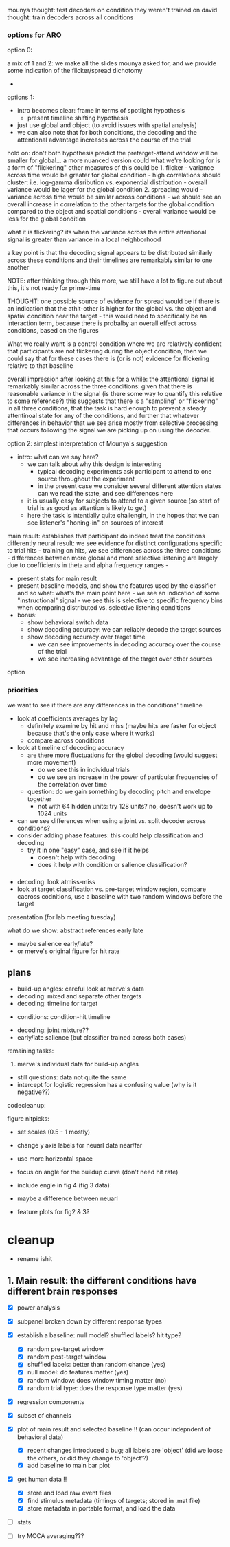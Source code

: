 mounya thought: test decoders on condition they weren't trained on
david thought: train decoders across all conditions

### options for ARO

option 0:

a mix of 1 and 2: we make all the slides mounya asked for, and we provide
some indication of the flicker/spread dichotomy

-

options 1:
- intro becomes clear: frame in terms of spotlight hypothesis
    - present timeline shifting hypothesis
- just use global and object (to avoid issues with spatial analysis)
- we can also note that for both conditions, the decoding and the attentional advantage increases across the course of the trial

hold on: don't both hypothesis predict the pretarget-attend window will be smaller for global... a more nuanced version could
what we're looking for is a form of "flickering"
other measures of this could be
    1. flicker
        - variance across time would be greater for global condition
        - high correlations should cluster: i.e. log-gamma disribution vs. exponential distribution
        - overall variance would be lager for the global condition
    2. spreading would
        - variance across time would be similar across conditions
        - we should see an overall increase in correlation to the other targets
        for the global condition compared to the object and spatial conditions
        - overall variance would be less for the global condition


what it is flickering? its when the variance across the entire attentional signal
is greater than variance in a local neighborhood

a key point is that the decoding signal appears to be distributed similarly across these conditions and their timelines are remarkably similar to one another

NOTE: after thinking through this more, we still have a lot to figure out
about this, it's not ready for prime-time

THOUGHT: one possible source of evidence for spread would be if there is an indication that the athit-other is higher for the global vs. the object and spatial condition near the target - this would need to specifically be an interaction term, because there is probalby an overall effect across conditions, based on the figures

What we really want is a control condition where we are relatively confident that participants are not flickering during the object condition, then we could say that for these cases there is (or is not) evidence for flickering relative to that baseline

overall impression after looking at this for a while: the attentional signal is remarkably similar across the three conditions: given that there is reasonable variance in the signal (is there some way to quantify this relative to some reference?) this suggests that there is a "sampling" or "flickering" in all three conditions, that the task is hard enough to prevent a steady attentinoal state for any of the conditions, and further that whatever differences in behavior that we see arise mostly from selective processing that occurs following the signal we are picking up on using the decoder.

option 2:
simplest interpretation of Mounya's suggestion
- intro:
    what can we say here?
    - we can talk about why this design is interesting
      - typical decoding experiments ask participant to attend to
      one source throughout the experiment
      - in the present case we consider several different attention states
        can we read the state, and see differences here
     - it is usually easy for subjects to attend to a given source
       (so start of trial is as good as attention is likely to get)
     - here the task is intentially quite challengin, in the hopes that
        we can see listener's "honing-in" on sources of interest

main result: establishes that participant do indeed treat the conditions differently
neural result: we see evidence for distinct configurations specific to trial hits
    - training on hits, we see differences across the three conditions
    - differences between more global and more selective listening are largely due to coefficients in theta and alpha frequency ranges
    -

- present stats for main result
- present baseline models, and show the features used by the classifier
    and so what: what's the main point here - we see an indication of
    some "instructional" signal
        - we see this is selective to specific frequency bins when comparing
            distributed vs. selective listening conditions
- bonus:
    - show behavioral switch data
    - show decoding accuracy: we can reliably decode the target sources
    - show decoding accuracy over target time
        - we can see improvements in decoding accuracy over the course of the trial
        - we see increasing advantage of the target over other sources

option

### priorities

we want to see if there are any differences in the conditions' timeline
- look at coefficients averages by lag
    - definitely examine by hit and miss (maybe hits are faster for object because that's the only case where it works)
    - compare across conditions
- look at timeline of decoding accuracy
    - are there more fluctuations for the global decoding (would suggest more movement)
        - do we see this in individual trials
        - do we see an increase in the power of particular frequencies of the correlation
        over time
    - question: do we gain something by decoding pitch and envelope together
        - not with 64 hidden units: try 128 units? no, doesn't work up to 1024 units
- can we see differences when using a joint vs. split decoder across conditions?
- consider adding phase features: this could help classification and decoding
    - try it in one "easy" case, and see if it helps
        - doesn't help with decoding
        - does it help with condition or salience classification?

###

- decoding: look atmiss-miss
- look at target classification vs. pre-target window region, compare cacross codnitions,
use a baseline with two random windows before the target

presentation (for lab meeting tuesday)

what do we show:
abstract references early late
- maybe salience early/late?
- or merve's original figure for hit rate

## plans

- build-up angles: careful look at merve's data
- decoding: mixed and separate other targets
- decoding: timeline for target
+ conditions: condition-hit timeline
- decoding: joint mixture??
- early/late salience (but classifier trained across both cases)

remaining tasks:

1. merve's individual data for build-up angles
- still questions: data not quite the same
- intercept for logistic regression has a confusing value (why is it negative??)

codecleanup:

figure nitpicks:
- set scales (0.5 - 1 mostly)
- change y axis labels for neuarl data near/far
- use more horizontal space
- focus on angle for the buildup curve (don't need hit rate)
- include engle in fig 4 (fig 3 data)
- maybe a difference between neuarl

- feature plots for fig2 & 3?

# cleanup

- rename ishit

## 1. Main result: the different conditions have different brain responses

- [X] power analysis
- [X] subpanel broken down by different response types
- [X] establish a baseline: null model? shuffled labels? hit type?
    - [X] random pre-target window
    - [X] random post-target window
    - [X] shuffled labels: better than random chance (yes)
    - [X] null model: do features matter (yes)
    - [X] random window: does window timing matter (no)
    - [X] random trial type: does the response type matter (yes)
- [X] regression components
- [X] subset of channels
- [x] plot of main result and selected baseline !! (can occur indepndent of behavioral data)
    - [X] recent changes introduced a bug; all labels are 'object' (did we loose the others, or did they change to 'object'?)
    - [x] add baseline to main bar plot
- [x] get human data !!
    - [X] store and load raw event files
    - [x] find stimulus metadata (timings of targets; stored in .mat file)
    - [x] store metadata in portable format, and load the data
- [ ] stats
- [ ] try MCCA averaging???

